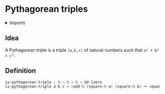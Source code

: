# Pythagorean triples

<details><summary>Imports</summary>
```agda
module elementary-number-theory.pythagorean-triples where
open import elementary-number-theory.addition-natural-numbers
open import elementary-number-theory.multiplication-natural-numbers
open import elementary-number-theory.natural-numbers
open import foundation.identity-types
open import foundation.universe-levels
```
</details>

## Idea

A Pythagorean triple is a triple `(a,b,c)` of natural numbers such that `a² + b² = c²`.

## Definition

```agda
is-pythagorean-triple : ℕ → ℕ → ℕ → UU lzero
is-pythagorean-triple a b c = (add-ℕ (square-ℕ a) (square-ℕ b) ＝ square-ℕ c)
```
